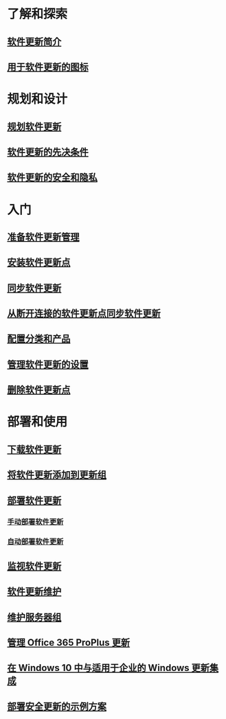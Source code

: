 # 了解和探索
## [软件更新简介](understand/software-updates-introduction.md)
## [用于软件更新的图标](understand/software-updates-icons.md)

# 规划和设计
## [规划软件更新](plan-design/plan-for-software-updates.md)
## [软件更新的先决条件](plan-design/prerequisites-for-software-updates.md)
## [软件更新的安全和隐私](plan-design/security-and-privacy-for-software-updates.md)

# 入门
## [准备软件更新管理](get-started/prepare-for-software-updates-management.md)
## [安装软件更新点](get-started/install-a-software-update-point.md)
## [同步软件更新](get-started/synchronize-software-updates.md)
## [从断开连接的软件更新点同步软件更新](get-started/synchronize-software-updates-disconnected.md)
## [配置分类和产品](get-started/configure-classifications-and-products.md)
## [管理软件更新的设置](get-started/manage-settings-for-software-updates.md)
## [删除软件更新点](get-started/remove-a-software-update-point.md)

# 部署和使用
## [下载软件更新](deploy-use/download-software-updates.md)

## [将软件更新添加到更新组](deploy-use/add-software-updates-to-an-update-group.md)
## [部署软件更新](deploy-use/deploy-software-updates.md)
### [手动部署软件更新](deploy-use/manually-deploy-software-updates.md)
### [自动部署软件更新](deploy-use/automatically-deploy-software-updates.md)

## [监视软件更新](deploy-use/monitor-software-updates.md)
## [软件更新维护](deploy-use/software-updates-maintenance.md)
## [维护服务器组](deploy-use/service-a-server-group.md)
## [管理 Office 365 ProPlus 更新](deploy-use/manage-office-365-proplus-updates.md)
## [在 Windows 10 中与适用于企业的 Windows 更新集成](deploy-use/integrate-windows-update-for-business-windows-10.md)
## [部署安全更新的示例方案](deploy-use/example-scenario-deploy-monitor-monthly-security-updates.md)


<!--HONumber=Dec16_HO3-->



